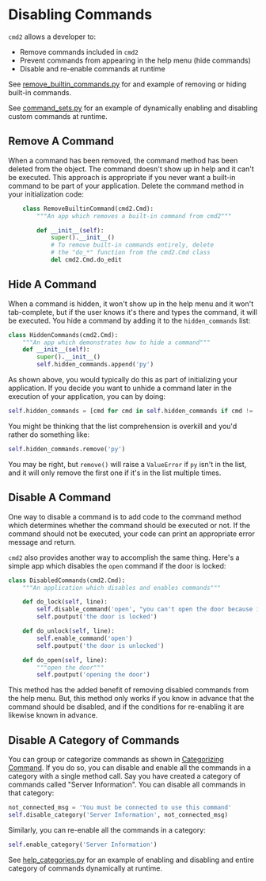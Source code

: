 # Disabling Commands

`cmd2` allows a developer to:

- Remove commands included in `cmd2`
- Prevent commands from appearing in the help menu (hide commands)
- Disable and re-enable commands at runtime

See
[remove_builtin_commands.py](https://github.com/python-cmd2/cmd2/blob/main/examples/remove_builtin_commands.py)
for and example of removing or hiding built-in commands.

See [command_sets.py](https://github.com/python-cmd2/cmd2/blob/main/examples/command_sets.py) for an
example of dynamically enabling and disabling custom commands at runtime.

## Remove A Command

When a command has been removed, the command method has been deleted from the object. The command
doesn't show up in help and it can't be executed. This approach is appropriate if you never want a
built-in command to be part of your application. Delete the command method in your initialization
code:

```py
    class RemoveBuiltinCommand(cmd2.Cmd):
        """An app which removes a built-in command from cmd2"""

        def __init__(self):
            super().__init__()
            # To remove built-in commands entirely, delete
            # the "do_*" function from the cmd2.Cmd class
            del cmd2.Cmd.do_edit
```

## Hide A Command

When a command is hidden, it won't show up in the help menu and it won't tab-complete, but if the
user knows it's there and types the command, it will be executed. You hide a command by adding it to
the `hidden_commands` list:

```py
class HiddenCommands(cmd2.Cmd):
    """An app which demonstrates how to hide a command"""
    def __init__(self):
        super().__init__()
        self.hidden_commands.append('py')
```

As shown above, you would typically do this as part of initializing your application. If you decide
you want to unhide a command later in the execution of your application, you can by doing:

```py
self.hidden_commands = [cmd for cmd in self.hidden_commands if cmd != 'py']
```

You might be thinking that the list comprehension is overkill and you'd rather do something like:

```py
self.hidden_commands.remove('py')
```

You may be right, but `remove()` will raise a `ValueError` if `py` isn't in the list, and it will
only remove the first one if it's in the list multiple times.

## Disable A Command

One way to disable a command is to add code to the command method which determines whether the
command should be executed or not. If the command should not be executed, your code can print an
appropriate error message and return.

`cmd2` also provides another way to accomplish the same thing. Here's a simple app which disables
the `open` command if the door is locked:

```py
class DisabledCommands(cmd2.Cmd):
    """An application which disables and enables commands"""

    def do_lock(self, line):
        self.disable_command('open', "you can't open the door because it is locked")
        self.poutput('the door is locked')

    def do_unlock(self, line):
        self.enable_command('open')
        self.poutput('the door is unlocked')

    def do_open(self, line):
        """open the door"""
        self.poutput('opening the door')
```

This method has the added benefit of removing disabled commands from the help menu. But, this method
only works if you know in advance that the command should be disabled, and if the conditions for
re-enabling it are likewise known in advance.

## Disable A Category of Commands

You can group or categorize commands as shown in
[Categorizing Command](./help.md#categorizing-commands). If you do so, you can disable and enable
all the commands in a category with a single method call. Say you have created a category of
commands called "Server Information". You can disable all commands in that category:

```py
not_connected_msg = 'You must be connected to use this command'
self.disable_category('Server Information', not_connected_msg)
```

Similarly, you can re-enable all the commands in a category:

```py
self.enable_category('Server Information')
```

See [help_categories.py](https://github.com/python-cmd2/cmd2/blob/main/examples/help_categories.py)
for an example of enabling and disabling and entire category of commands dynamically at runtime.
